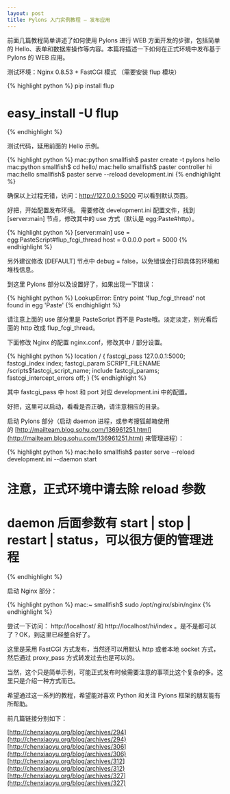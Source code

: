 ```yaml
---
layout: post
title: Pylons 入门实例教程 – 发布应用
---
```


前面几篇教程简单讲述了如何使用 Pylons 进行 WEB 方面开发的步骤，包括简单的 Hello、表单和数据库操作等内容。本篇将描述一下如何在正式环境中发布基于 Pylons 的 WEB 应用。

测试环境：Nginx 0.8.53 + FastCGI 模式 （需要安装 flup 模块）

{% highlight python %}
pip install flup
# easy_install -U flup
{% endhighlight %}

测试代码，延用前面的 Hello 示例。

{% highlight python %}
mac:python smallfish$ paster create -t pylons hello
mac:python smallfish$ cd hello/
mac:hello smallfish$ paster controller hi
mac:hello smallfish$ paster serve --reload development.ini
{% endhighlight %}

确保以上过程无错，访问：http://127.0.0.1:5000 可以看到默认页面。

好把，开始配置发布环境。
需要修改 development.ini 配置文件，找到 [server:main] 节点，修改其中的 use 方式（默认是 egg:Paste#http）。

{% highlight python %}
[server:main]
use = egg:PasteScript#flup_fcgi_thread
host = 0.0.0.0
port = 5000
{% endhighlight %}

另外建议修改 [DEFAULT] 节点中 debug = false，以免错误会打印具体的环境和堆栈信息。

到这里 Pylons 部分以及设置好了，如果出现一下错误：

{% highlight python %}
LookupError: Entry point 'flup_fcgi_thread' not found in egg 'Paste'
{% endhighlight %}

请注意上面的 use 部分里是 PasteScript 而不是 Paste哦。淡定淡定，别光看后面的 http 改成 flup_fcgi_thread。

下面修改 Nginx 的配置 nginx.conf，修改其中 / 部分设置。

{% highlight python %}
        location / {
            fastcgi_pass   127.0.0.1:5000;
            fastcgi_index  index;
            fastcgi_param  SCRIPT_FILENAME  /scripts$fastcgi_script_name;
            include        fastcgi_params;
            fastcgi_intercept_errors off;
        }
{% endhighlight %}

其中 fastcgi_pass 中 host 和 port 对应 development.ini 中的配置。

好把，这里可以启动，看看是否正确，请注意相应的目录。

启动 Pylons 部分（启动 daemon 进程，或参考搜狐邮箱使用的 [http://mailteam.blog.sohu.com/136961251.html](http://mailteam.blog.sohu.com/136961251.html) 来管理进程）：

{% highlight python %}
mac:hello smallfish$ paster serve --reload development.ini  --daemon start
# 注意，正式环境中请去除 reload 参数
# daemon 后面参数有 start | stop | restart | status，可以很方便的管理进程
{% endhighlight %}

启动 Nginx 部分：

{% highlight python %}
mac:~ smallfish$ sudo /opt/nginx/sbin/nginx
{% endhighlight %}

尝试一下访问： http://localhost/ 和 http://localhost/hi/index 。是不是都可以了？OK，到这里已经整合好了。

这里是采用 FastCGI 方式发布，当然还可以用默认 http 或者本地 socket 方式，然后通过 proxy_pass 方式转发过去也是可以的。

当然，这个只是简单示例，可能正式发布时候需要注意的事项比这个复杂的多。这里只是介绍一种方式而已。

希望通过这一系列的教程，希望能对喜欢 Python 和关注 Pylons 框架的朋友能有所帮助。

前几篇链接分别如下：

[http://chenxiaoyu.org/blog/archives/294](http://chenxiaoyu.org/blog/archives/294)
[http://chenxiaoyu.org/blog/archives/306](http://chenxiaoyu.org/blog/archives/306)
[http://chenxiaoyu.org/blog/archives/312](http://chenxiaoyu.org/blog/archives/312)
[http://chenxiaoyu.org/blog/archives/327](http://chenxiaoyu.org/blog/archives/327)

&nbsp;

